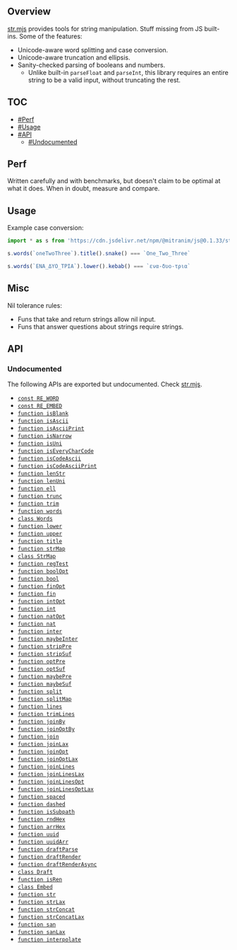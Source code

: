 ## Overview

[str.mjs](../str.mjs) provides tools for string manipulation. Stuff missing from JS built-ins. Some of the features:

* Unicode-aware word splitting and case conversion.
* Unicode-aware truncation and ellipsis.
* Sanity-checked parsing of booleans and numbers.
  * Unlike built-in `parseFloat` and `parseInt`, this library requires an entire string to be a valid input, without truncating the rest.

## TOC

* [#Perf](#perf)
* [#Usage](#usage)
* [#API](#api)
  * [#Undocumented](#undocumented)

## Perf

Written carefully and with benchmarks, but doesn't claim to be optimal at what it does. When in doubt, measure and compare.

## Usage

Example case conversion:

```js
import * as s from 'https://cdn.jsdelivr.net/npm/@mitranim/js@0.1.33/str.mjs'

s.words(`oneTwoThree`).title().snake() === `One_Two_Three`

s.words(`ΕΝΑ_ΔΥΟ_ΤΡΙΑ`).lower().kebab() === `ενα-δυο-τρια`
```

## Misc

Nil tolerance rules:

  * Funs that take and return strings allow nil input.
  * Funs that answer questions about strings require strings.

## API

### Undocumented

The following APIs are exported but undocumented. Check [str.mjs](../str.mjs).

  * [`const RE_WORD`](../str.mjs#L10)
  * [`const RE_EMBED`](../str.mjs#L11)
  * [`function isBlank`](../str.mjs#L13)
  * [`function isAscii`](../str.mjs#L15)
  * [`function isAsciiPrint`](../str.mjs#L17)
  * [`function isNarrow`](../str.mjs#L19)
  * [`function isUni`](../str.mjs#L25)
  * [`function isEveryCharCode`](../str.mjs#L27)
  * [`function isCodeAscii`](../str.mjs#L36)
  * [`function isCodeAsciiPrint`](../str.mjs#L40)
  * [`function lenStr`](../str.mjs#L44)
  * [`function lenUni`](../str.mjs#L46)
  * [`function ell`](../str.mjs#L53)
  * [`function trunc`](../str.mjs#L55)
  * [`function trim`](../str.mjs#L77)
  * [`function words`](../str.mjs#L79)
  * [`class Words`](../str.mjs#L88)
  * [`function lower`](../str.mjs#L149)
  * [`function upper`](../str.mjs#L150)
  * [`function title`](../str.mjs#L153)
  * [`function strMap`](../str.mjs#L159)
  * [`class StrMap`](../str.mjs#L172)
  * [`function regTest`](../str.mjs#L249)
  * [`function boolOpt`](../str.mjs#L254)
  * [`function bool`](../str.mjs#L261)
  * [`function finOpt`](../str.mjs#L263)
  * [`function fin`](../str.mjs#L268)
  * [`function intOpt`](../str.mjs#L270)
  * [`function int`](../str.mjs#L275)
  * [`function natOpt`](../str.mjs#L277)
  * [`function nat`](../str.mjs#L282)
  * [`function inter`](../str.mjs#L284)
  * [`function maybeInter`](../str.mjs#L294)
  * [`function stripPre`](../str.mjs#L305)
  * [`function stripSuf`](../str.mjs#L313)
  * [`function optPre`](../str.mjs#L320)
  * [`function optSuf`](../str.mjs#L326)
  * [`function maybePre`](../str.mjs#L332)
  * [`function maybeSuf`](../str.mjs#L338)
  * [`function split`](../str.mjs#L344)
  * [`function splitMap`](../str.mjs#L349)
  * [`function lines`](../str.mjs#L372)
  * [`function trimLines`](../str.mjs#L373)
  * [`function joinBy`](../str.mjs#L375)
  * [`function joinOptBy`](../str.mjs#L385)
  * [`function join`](../str.mjs#L395)
  * [`function joinLax`](../str.mjs#L396)
  * [`function joinOpt`](../str.mjs#L397)
  * [`function joinOptLax`](../str.mjs#L398)
  * [`function joinLines`](../str.mjs#L400)
  * [`function joinLinesLax`](../str.mjs#L401)
  * [`function joinLinesOpt`](../str.mjs#L402)
  * [`function joinLinesOptLax`](../str.mjs#L403)
  * [`function spaced`](../str.mjs#L405)
  * [`function dashed`](../str.mjs#L406)
  * [`function isSubpath`](../str.mjs#L409)
  * [`function rndHex`](../str.mjs#L419)
  * [`function arrHex`](../str.mjs#L425)
  * [`function uuid`](../str.mjs#L437)
  * [`function uuidArr`](../str.mjs#L440)
  * [`function draftParse`](../str.mjs#L454)
  * [`function draftRender`](../str.mjs#L455)
  * [`function draftRenderAsync`](../str.mjs#L456)
  * [`class Draft`](../str.mjs#L467)
  * [`function isRen`](../str.mjs#L497)
  * [`class Embed`](../str.mjs#L500)
  * [`function str`](../str.mjs#L523)
  * [`function strLax`](../str.mjs#L529)
  * [`function strConcat`](../str.mjs#L535)
  * [`function strConcatLax`](../str.mjs#L539)
  * [`function san`](../str.mjs#L547)
  * [`function sanLax`](../str.mjs#L549)
  * [`function interpolate`](../str.mjs#L552)
